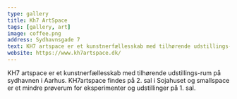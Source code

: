 ```yaml
---
type: gallery
title: Kh7 ArtSpace
tags: [gallery, art]
image: coffee.png
address: Sydhavnsgade 7
text: KH7 artspace er et kunstnerfællesskab med tilhørende udstillings-rum på sydhavnen i Aarhus. K
website: https://www.kh7artspace.dk/
---
```


KH7 artspace er et kunstnerfællesskab med tilhørende udstillings-rum på sydhavnen i Aarhus. KH7artspace findes på 2. sal i Sojahuset og smallspace er et mindre prøverum for eksperimenter og udstillinger på 1. sal.
